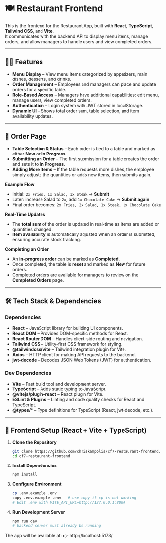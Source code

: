 # 🍽️ Restaurant Frontend

This is the frontend for the Restaurant App, built with **React**, **TypeScript**, **Tailwind CSS**, and **Vite**.  
It communicates with the backend API to display menu items, manage orders, and allow managers to handle users and view completed orders.

---

## 👨‍💻 Features

- **Menu Display** – View menu items categorized by appetizers, main dishes, desserts, and drinks.  
- **Order Management** – Employees and managers can place and update orders for a specific table.  
- **Role-Based Access** – Managers have additional capabilities: edit menu, manage users, view completed orders.  
- **Authentication** – Login system with JWT stored in localStorage.  
- **Dynamic UI** – Shows total order sum, table selection, and item availability updates.

---

## 📝 Order Page

- **Table Selection & Status** – Each order is tied to a table and marked as either **New** or **In Progress**.  
- **Submitting an Order** – The first submission for a table creates the order and sets it to **In Progress**.  
- **Adding More Items** – If the table requests more dishes, the employee simply adjusts the quantities or adds new items, then submits again.  

**Example Flow**  
- Initial: `2x Fries, 1x Salad, 1x Steak` → **Submit**  
- Later: increase Salad to `2x`, add `1x Chocolate Cake` → **Submit again**  
- Final order becomes: `2x Fries, 2x Salad, 1x Steak, 1x Chocolate Cake`  

**Real-Time Updates**  
- The **total sum** of the order is updated in real-time as items are added or quantities changed.  
- **Item availability** is automatically adjusted when an order is submitted, ensuring accurate stock tracking.  

**Completing an Order**  
- An **in-progress order** can be marked as **Completed**.  
- Once completed, the table is **reset** and marked as **New** for future orders.  
- Completed orders are available for managers to review on the **Completed Orders** page.

---

## 🛠️ Tech Stack & Dependencies

### Dependencies
- **React** – JavaScript library for building UI components.  
- **React DOM** – Provides DOM-specific methods for React.  
- **React Router DOM** – Handles client-side routing and navigation.  
- **Tailwind CSS** – Utility-first CSS framework for styling.  
- **@tailwindcss/vite** – Tailwind integration plugin for Vite.  
- **Axios** – HTTP client for making API requests to the backend.
- **jwt-decode** – Decodes JSON Web Tokens (JWT) for authentication.

### Dev Dependencies
- **Vite** – Fast build tool and development server.
- **TypeScript** – Adds static typing to JavaScript.
- **@vitejs/plugin-react** – React plugin for Vite.
- **ESLint & Plugins** – Linting and code quality checks for React and TypeScript.
- **@types/*** – Type definitions for TypeScript (React, jwt-decode, etc.).

---

## 🚀 Frontend Setup (React + Vite + TypeScript)

1. **Clone the Repository**

   ```bash
   git clone https://github.com/chriskampolis/cf7-restaurant-frontend.git
   cd cf7-restaurant-frontend
   ```

2. **Install Dependencies**
   ```bash
   npm install
   ```

3. **Configure Environment**
   ```bash
   cp .env.example .env
   copy .env.example .env   # use copy if cp is not working
   # Edit .env with VITE_API_URL=http://127.0.0.1:8000
   ```

4. **Run Development Server**
   ```bash
   npm run dev
   # backend server must already be running
   ```
The app will be available at:
👉 http://localhost:5173/